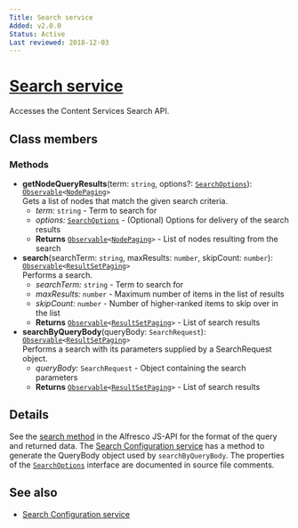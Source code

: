 ```yaml
---
Title: Search service
Added: v2.0.0
Status: Active
Last reviewed: 2018-12-03
---
```


# [Search service](../../../lib/content-services/src/lib/search/services/search.service.ts "Defined in search.service.ts")

Accesses the Content Services Search API.

## Class members

### Methods

-   **getNodeQueryResults**(term: `string`, options?: [`SearchOptions`](../../../lib/content-services/src/lib/search/services/search.service.ts)): [`Observable`](http://reactivex.io/documentation/observable.html)`<`[`NodePaging`](https://github.com/Alfresco/alfresco-js-api/blob/develop/src/api/content-rest-api/docs/NodePaging.md)`>`<br/>
    Gets a list of nodes that match the given search criteria.
    -   _term:_ `string`  - Term to search for
    -   _options:_ [`SearchOptions`](../../../lib/content-services/src/lib/search/services/search.service.ts)  - (Optional) Options for delivery of the search results
    -   **Returns** [`Observable`](http://reactivex.io/documentation/observable.html)`<`[`NodePaging`](https://github.com/Alfresco/alfresco-js-api/blob/develop/src/api/content-rest-api/docs/NodePaging.md)`>` - List of nodes resulting from the search
-   **search**(searchTerm: `string`, maxResults: `number`, skipCount: `number`): [`Observable`](http://reactivex.io/documentation/observable.html)`<`[`ResultSetPaging`](https://github.com/Alfresco/alfresco-js-api/blob/develop/src/api/search-rest-api/docs/ResultSetPaging.md)`>`<br/>
    Performs a search.
    -   _searchTerm:_ `string`  - Term to search for
    -   _maxResults:_ `number`  - Maximum number of items in the list of results
    -   _skipCount:_ `number`  - Number of higher-ranked items to skip over in the list
    -   **Returns** [`Observable`](http://reactivex.io/documentation/observable.html)`<`[`ResultSetPaging`](https://github.com/Alfresco/alfresco-js-api/blob/develop/src/api/search-rest-api/docs/ResultSetPaging.md)`>` - List of search results
-   **searchByQueryBody**(queryBody: `SearchRequest`): [`Observable`](http://reactivex.io/documentation/observable.html)`<`[`ResultSetPaging`](https://github.com/Alfresco/alfresco-js-api/blob/develop/src/api/search-rest-api/docs/ResultSetPaging.md)`>`<br/>
    Performs a search with its parameters supplied by a SearchRequest object.
    -   _queryBody:_ `SearchRequest`  - Object containing the search parameters
    -   **Returns** [`Observable`](http://reactivex.io/documentation/observable.html)`<`[`ResultSetPaging`](https://github.com/Alfresco/alfresco-js-api/blob/develop/src/api/search-rest-api/docs/ResultSetPaging.md)`>` - List of search results

## Details

See the
[search method](https://github.com/Alfresco/alfresco-js-api/blob/master/src/alfresco-search-rest-api/docs/SearchApi.md#search)
in the Alfresco JS-API for the format of the query and returned data.
The [Search Configuration service](../services/search-configuration.service.md)
has a method to generate the QueryBody object used by `searchByQueryBody`. The properties of the
[`SearchOptions`](../../../lib/content-services/src/lib/search/services/search.service.ts)
interface are documented in source file comments.

## See also

-   [Search Configuration service](../services/search-configuration.service.md)
